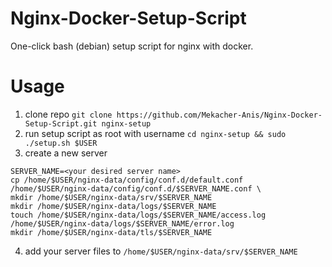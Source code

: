 # Nginx-Docker-Setup-Script
One-click bash (debian) setup script for nginx with docker.

# Usage
1. clone repo `git clone https://github.com/Mekacher-Anis/Nginx-Docker-Setup-Script.git nginx-setup`
2. run setup script as root with username `cd nginx-setup && sudo ./setup.sh $USER`
3. create a new server
```
SERVER_NAME=<your desired server name>
cp /home/$USER/nginx-data/config/conf.d/default.conf /home/$USER/nginx-data/config/conf.d/$SERVER_NAME.conf \
mkdir /home/$USER/nginx-data/srv/$SERVER_NAME
mkdir /home/$USER/nginx-data/logs/$SERVER_NAME
touch /home/$USER/nginx-data/logs/$SERVER_NAME/access.log /home/$USER/nginx-data/logs/$SERVER_NAME/error.log
mkdir /home/$USER/nginx-data/tls/$SERVER_NAME
```
4. add your server files to `/home/$USER/nginx-data/srv/$SERVER_NAME`
